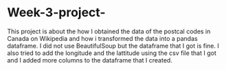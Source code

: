 # Week-3-project-
This project is about the how I obtained the data of the postcal codes in Canada on Wikipedia and how i transformed the data into a pandas dataframe. 
I did not use BeautifulSoup but the dataframe that I got is fine. I also tried to add the longitude and the lattitude using the csv file that I got and I added more columns to the dataframe that I created. 

